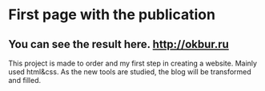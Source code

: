 <h1>First page with the publication</h1>

You can see the result here. <http://okbur.ru>
---
This project is made to order and my first step in creating a website. Mainly used html&css.
As the new tools are studied, the blog will be transformed and filled.


